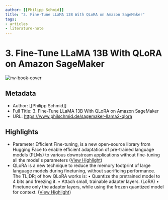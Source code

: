 ```yaml
---
author: [[Philipp Schmid]]
title: "3. Fine-Tune LLaMA 13B With QLoRA on Amazon SageMaker"
tags: 
- articles
- literature-note
---
```

# 3. Fine-Tune LLaMA 13B With QLoRA on Amazon SageMaker

![rw-book-cover](https://www.philschmid.de/static/blog/sagemaker-llama2-qlora/thumbnail.jpg)

## Metadata
- Author: [[Philipp Schmid]]
- Full Title: 3. Fine-Tune LLaMA 13B With QLoRA on Amazon SageMaker
- URL: https://www.philschmid.de/sagemaker-llama2-qlora

## Highlights
- Parameter Efficient Fine-tuning, is a new open-source library from Hugging Face to enable efficient adaptation of pre-trained language models (PLMs) to various downstream applications without fine-tuning all the model's parameters ([View Highlight](https://read.readwise.io/read/01h5q363sryqytrc465zjz76cp))
- QLoRA is a new technique to reduce the memory footprint of large language models during finetuning, without sacrificing performance. The TL;DR; of how QLoRA works is:
  • Quantize the pretrained model to 4 bits and freezing it.
  • Attach small, trainable adapter layers. (LoRA)
  • Finetune only the adapter layers, while using the frozen quantized model for context. ([View Highlight](https://read.readwise.io/read/01h5q385mhse2bpdcwtwp0d95r))
